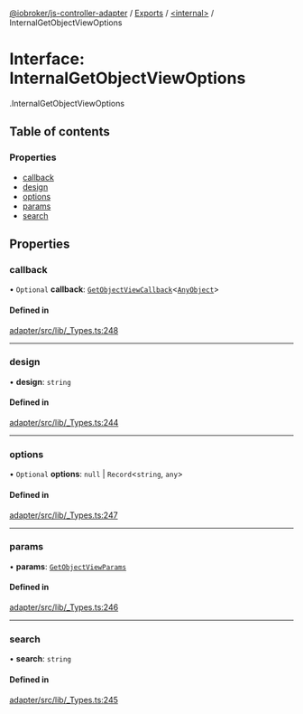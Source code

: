[@iobroker/js-controller-adapter](../README.md) / [Exports](../modules.md) / [<internal\>](../modules/internal_.md) / InternalGetObjectViewOptions

# Interface: InternalGetObjectViewOptions

[<internal>](../modules/internal_.md).InternalGetObjectViewOptions

## Table of contents

### Properties

- [callback](internal_.InternalGetObjectViewOptions.md#callback)
- [design](internal_.InternalGetObjectViewOptions.md#design)
- [options](internal_.InternalGetObjectViewOptions.md#options)
- [params](internal_.InternalGetObjectViewOptions.md#params)
- [search](internal_.InternalGetObjectViewOptions.md#search)

## Properties

### callback

• `Optional` **callback**: [`GetObjectViewCallback`](../modules/internal_.md#getobjectviewcallback)<[`AnyObject`](../modules/internal_.md#anyobject)\>

#### Defined in

[adapter/src/lib/_Types.ts:248](https://github.com/ioBroker/ioBroker.js-controller/blob/9c021089/packages/adapter/src/lib/_Types.ts#L248)

___

### design

• **design**: `string`

#### Defined in

[adapter/src/lib/_Types.ts:244](https://github.com/ioBroker/ioBroker.js-controller/blob/9c021089/packages/adapter/src/lib/_Types.ts#L244)

___

### options

• `Optional` **options**: ``null`` \| `Record`<`string`, `any`\>

#### Defined in

[adapter/src/lib/_Types.ts:247](https://github.com/ioBroker/ioBroker.js-controller/blob/9c021089/packages/adapter/src/lib/_Types.ts#L247)

___

### params

• **params**: [`GetObjectViewParams`](internal_.GetObjectViewParams.md)

#### Defined in

[adapter/src/lib/_Types.ts:246](https://github.com/ioBroker/ioBroker.js-controller/blob/9c021089/packages/adapter/src/lib/_Types.ts#L246)

___

### search

• **search**: `string`

#### Defined in

[adapter/src/lib/_Types.ts:245](https://github.com/ioBroker/ioBroker.js-controller/blob/9c021089/packages/adapter/src/lib/_Types.ts#L245)
